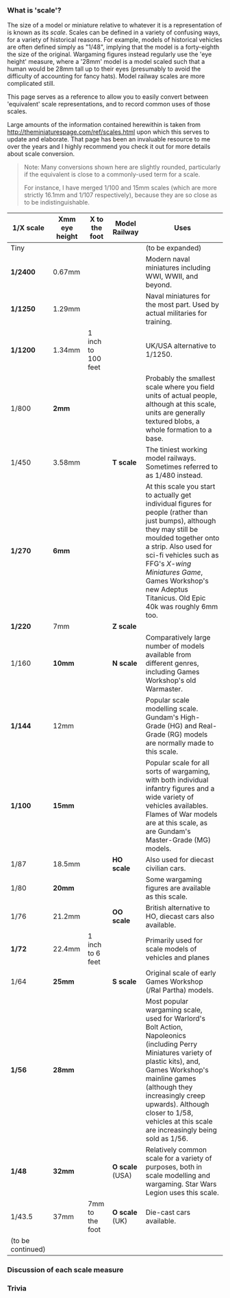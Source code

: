 ### What is 'scale'?
The size of a model or miniature relative to whatever it is a representation of is known as its _scale_. Scales can be defined in a variety of confusing ways, for a variety of historical reasons. For example, models of historical vehicles are often defined simply as "1/48", implying that the model is a forty-eighth the size of the original. Wargaming figures instead regularly use the 'eye height' measure, where a '28mm' model is a model scaled such that a human would be 28mm tall up to their eyes (presumably to avoid the difficulty of accounting for fancy hats). Model railway scales are more complicated still.

This page serves as a reference to allow you to easily convert between 'equivalent' scale representations, and to record common uses of those scales.

Large amounts of the information contained herewithin is taken from http://theminiaturespage.com/ref/scales.html upon which this serves to update and elaborate. That page has been an invaluable resource to me over the years and I highly recommend you check it out for more details about scale conversion.

> Note: Many conversions shown here are slightly rounded, particularly if the equivalent is close to a commonly-used term for a scale.
>
> For instance, I have merged 1/100 and 15mm scales (which are more strictly 16.1mm and 1/107 respectively), because they are so close as to be indistinguishable.

| 1/X scale  | Xmm eye height | X to the foot | Model Railway | Uses
| ---------- | -------------- | ------------- | ------------- | ---
| Tiny       |                |               |               | (to be expanded)
| **1/2400** | 0.67mm         | | | Modern naval miniatures including WWI, WWII, and beyond.
| **1/1250** | 1.29mm         | | | Naval miniatures for the most part. Used by actual militaries for training.
| **1/1200** | 1.34mm         | 1 inch to 100 feet          | | UK/USA alternative to 1/1250.
| 1/800      | **2mm**        | | | Probably the smallest scale where you field units of actual people, although at this scale, units are generally textured blobs, a whole formation to a base.
| 1/450      | 3.58mm         |               | **T scale**   | The tiniest working model railways. Sometimes referred to as 1/480 instead.
| **1/270**  | **6mm**        | | | At this scale you start to actually get individual figures for people (rather than just bumps), although they may still be moulded together onto a strip. Also used for sci-fi vehicles such as FFG's _X-wing Miniatures Game_, Games Workshop's new Adeptus Titanicus. Old Epic 40k was roughly 6mm too.
| **1/220**  | 7mm            |               | **Z scale**   |
| 1/160      | **10mm**       |               | **N scale**   | Comparatively large number of models available from different genres, including Games Workshop's old Warmaster.
| **1/144**  | 12mm           | | | Popular scale modelling scale. Gundam's High-Grade (HG) and Real-Grade (RG) models are normally made to this scale.
| **1/100**  | **15mm**       | | | Popular scale for all sorts of wargaming, with both individual infantry figures and a wide variety of vehicles availables. Flames of War models are at this scale, as are Gundam's Master-Grade (MG) models.
| 1/87       | 18.5mm         |               | **HO scale**  | Also used for diecast civilian cars.
| 1/80       | **20mm**       | | | Some wargaming figures are available as this scale.
| 1/76       | 21.2mm         |               | **OO scale**  | British alternative to HO, diecast cars also available.
| **1/72**   | 22.4mm         | 1 inch to 6 feet |            | Primarily used for scale models of vehicles and planes
| 1/64       | **25mm**       |               | **S scale**   | Original scale of early Games Workshop (/Ral Partha) models.
| **1/56**   | **28mm**       | | | Most popular wargaming scale, used for Warlord's Bolt Action, Napoleonics (including Perry Miniatures variety of plastic kits), and, Games Workshop's mainline games (although they increasingly creep upwards). Although closer to 1/58, vehicles at this scale are increasingly being sold as 1/56.
| **1/48**   | **32mm**       |               | **O scale** (USA) | Relatively common scale for a variety of purposes, both in scale modelling and wargaming. Star Wars Legion uses this scale.
| 1/43.5     | 37mm           | 7mm to the foot | **O scale** (UK) | Die-cast cars available.
| (to be continued)

### Discussion of each scale measure

### Trivia
